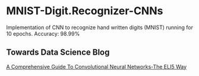 # MNIST-Digit.Recognizer-CNNs
Implementation of CNN to recognize hand written digits (MNIST) running for 10 epochs. Accuracy: 98.99%

## Towards Data Science Blog
[A Comprehensive Guide To Convolutional Neural Networks-The ELI5 Way](https://towardsdatascience.com/a-comprehensive-guide-to-convolutional-neural-networks-the-eli5-way-3bd2b1164a53)
